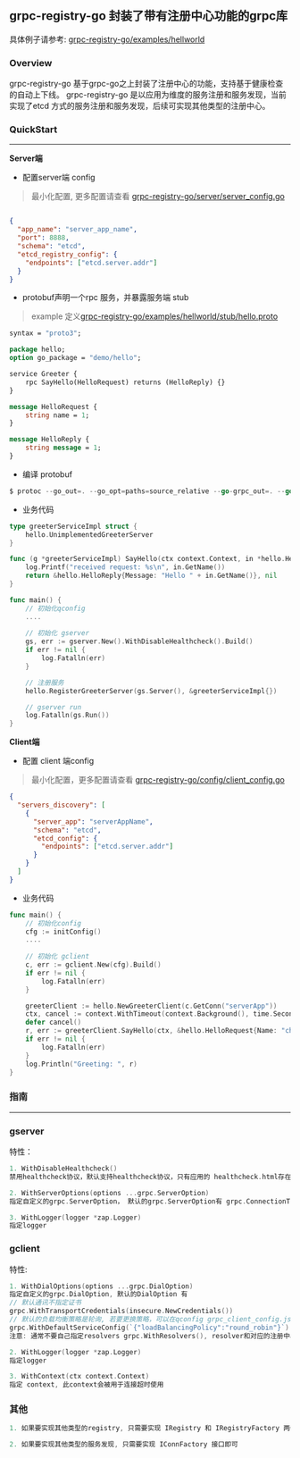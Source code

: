 ## grpc-registry-go 封装了带有注册中心功能的grpc库

具体例子请参考: [grpc-registry-go/examples/hellworld](https://github.com/charlesxs/grpc-registry-go/tree/master/examples/helloworld)

### Overview

grpc-registry-go 基于grpc-go之上封装了注册中心的功能，支持基于健康检查的自动上下线。
grpc-registry-go 是以应用为维度的服务注册和服务发现，当前实现了etcd 方式的服务注册和服务发现，后续可实现其他类型的注册中心。


### QuickStart

-----

**Server端**

- 配置server端 config

> 最小化配置, 更多配置请查看 [grpc-registry-go/server/server_config.go](https://github.com/charlesxs/grpc-registry-go/blob/master/config/server_config.go)

```json

{
  "app_name": "server_app_name",
  "port": 8888,
  "schema": "etcd",
  "etcd_registry_config": {
    "endpoints": ["etcd.server.addr"]
  }
}

```

- protobuf声明一个rpc 服务，并暴露服务端 stub

> example 定义[grpc-registry-go/examples/hellworld/stub/hello.proto](https://github.com/charlesxs/grpc-registry-go/blob/master/examples/helloworld/stub/hello.proto)

```protobuf
syntax = "proto3";

package hello;
option go_package = "demo/hello";

service Greeter {
    rpc SayHello(HelloRequest) returns (HelloReply) {}
}

message HelloRequest {
    string name = 1;
}

message HelloReply {
    string message = 1;
}
```

- 编译 protobuf

```go
$ protoc --go_out=. --go_opt=paths=source_relative --go-grpc_out=. --go-grpc_opt=paths=source_relative helloworld/stub/hello.proto
```

- 业务代码

```go
type greeterServiceImpl struct {
	hello.UnimplementedGreeterServer
}

func (g *greeterServiceImpl) SayHello(ctx context.Context, in *hello.HelloRequest) (*hello.HelloReply, error) {
	log.Printf("received request: %s\n", in.GetName())
	return &hello.HelloReply{Message: "Hello " + in.GetName()}, nil
}

func main() {
	// 初始化qconfig
	....
	
	// 初始化 gserver
	gs, err := gserver.New().WithDisableHealthcheck().Build()
	if err != nil {
		log.Fatalln(err)
	}

	// 注册服务
	hello.RegisterGreeterServer(gs.Server(), &greeterServiceImpl{})

	// gserver run
	log.Fatalln(gs.Run())
}

```

**Client端**

- 配置 client 端config

> 最小化配置，更多配置请查看 [grpc-registry-go/config/client_config.go](https://github.com/charlesxs/grpc-registry-go/blob/master/config/client_config.go)

```json
{
  "servers_discovery": [
    {
      "server_app": "serverAppName",
      "schema": "etcd",
      "etcd_config": {
        "endpoints": ["etcd.server.addr"]
      }
    }
  ]
}

```

- 业务代码

```go
func main() {
	// 初始化config
    cfg := initConfig()
	....
	
	// 初始化 gclient
	c, err := gclient.New(cfg).Build()
	if err != nil {
		log.Fatalln(err)
	}

	greeterClient := hello.NewGreeterClient(c.GetConn("serverApp"))
	ctx, cancel := context.WithTimeout(context.Background(), time.Second)
	defer cancel()
	r, err := greeterClient.SayHello(ctx, &hello.HelloRequest{Name: "charles"})
	if err != nil {
		log.Fatalln(err)
	}
	log.Println("Greeting: ", r)
}

```

### 指南

----

### gserver

特性：

```go
1. WithDisableHealthcheck() 
禁用healthcheck协议，默认支持healthcheck协议，只有应用的 healthcheck.html存在才会向注册中心注册自己

2. WithServerOptions(options ...grpc.ServerOption)
指定自定义的grpc.ServerOption， 默认的grpc.ServerOption有 grpc.ConnectionTimeout(60 * time.Second), 60s连接超时

3. WithLogger(logger *zap.Logger)
指定logger

```

 ### gclient

特性:

```go
1. WithDialOptions(options ...grpc.DialOption)
指定自定义的grpc.DialOption, 默认的DialOption 有
// 默认通讯不指定证书
grpc.WithTransportCredentials(insecure.NewCredentials())  
// 默认的负载均衡策略是轮询, 若要更换策略，可以在qconfig grpc_client_config.json中的balance_policy中指定
grpc.WithDefaultServiceConfig(`{"loadBalancingPolicy":"round_robin"}`)
注意: 通常不要自己指定resolvers grpc.WithResolvers(), resolver和对应的注册中心成对出现, gclient中已经默认实现了

2. WithLogger(logger *zap.Logger)
指定logger

3. WithContext(ctx context.Context)
指定 context, 此context会被用于连接超时使用
```

### 其他

```go
1. 如果要实现其他类型的registry, 只需要实现 IRegistry 和 IRegistryFactory 两个接口即可

2. 如果要实现其他类型的服务发现, 只需要实现 IConnFactory 接口即可
```

